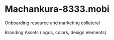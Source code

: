# Machankura-8333.mobi
Onboarding resource and marketing collateral

Branding Assets (logos, colors, design elements)
